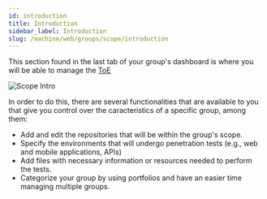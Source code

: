```yaml
---
id: introduction
title: Introduction
sidebar_label: Introduction
slug: /machine/web/groups/scope/introduction
---
```


This section found in the last tab of your group's dashboard is where you will be able
to manage the [ToE](/about/glossary#toe "Target of Evaluation")

![Scope Intro](/img/web/groups/scope/scope_introduction.png)

In order to do this, there are several functionalities that are available to you that
give you control over the caracteristics of a specific group, among them:

- Add and edit the repositories that will be within the group's scope.
- Specify the environments that will undergo penetration tests (e.g., web and mobile
applications, APIs)
- Add files with necessary information or resources needed to perform the tests.
- Categorize your group by using portfolios and have an easier time managing multiple
groups.
